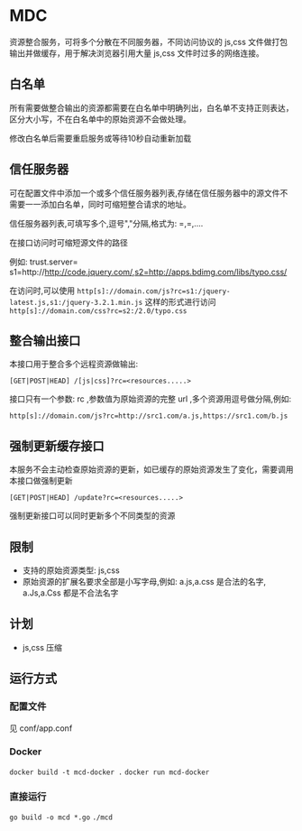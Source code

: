 # MDC


资源整合服务，可将多个分散在不同服务器，不同访问协议的 js,css 文件做打包输出并做缓存，用于解决浏览器引用大量 js,css 文件时过多的网络连接。


##  白名单

所有需要做整合输出的资源都需要在白名单中明确列出，白名单不支持正则表达，区分大小写，不在白名单中的原始资源不会做处理。

修改白名单后需要重启服务或等待10秒自动重新加载

## 信任服务器

可在配置文件中添加一个或多个信任服务器列表,存储在信任服务器中的源文件不需要一一添加白名单，同时可缩短整合请求的地址。


信任服务器列表,可填写多个,逗号","分隔,格式为: <tag1>=<url>,<tag2>=<url2>,....

在接口访问时可缩短源文件的路径

例如: trust.server= s1=http://http://code.jquery.com/,s2=http://apps.bdimg.com/libs/typo.css/

在访问时,可以使用
`http[s]://domain.com/js?rc=s1:/jquery-latest.js,s1:/jquery-3.2.1.min.js` 这样的形式进行访问
`http[s]://domain.com/css?rc=s2:/2.0/typo.css`


## 整合输出接口

 本接口用于整合多个远程资源做输出:

`[GET|POST|HEAD] /[js|css]?rc=<resources.....>`

接口只有一个参数: rc ,参数值为原始资源的完整 url ,多个资源用逗号做分隔,例如:


`http[s]://domain.com/js?rc=http://src1.com/a.js,https://src1.com/b.js`


## 强制更新缓存接口

本服务不会主动检查原始资源的更新，如已缓存的原始资源发生了变化，需要调用本接口做强制更新

`[GET|POST|HEAD] /update?rc=<resources.....>`

强制更新接口可以同时更新多个不同类型的资源

## 限制

* 支持的原始资源类型: js,css
* 原始资源的扩展名要求全部是小写字母,例如: a.js,a.css 是合法的名字, a.Js,a.Css 都是不合法名字


## 计划

* js,css 压缩

## 运行方式

### 配置文件

见 conf/app.conf

### Docker

`docker build -t mcd-docker .`
`docker run mcd-docker`

### 直接运行

`go build -o mcd *.go`
`./mcd`
